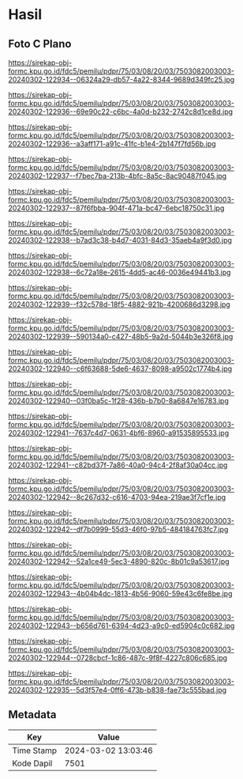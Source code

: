 # Hasil

## Foto C Plano

https://sirekap-obj-formc.kpu.go.id/fdc5/pemilu/pdpr/75/03/08/20/03/7503082003003-20240302-122934--06324a29-db57-4a22-8344-9689d349fc25.jpg

https://sirekap-obj-formc.kpu.go.id/fdc5/pemilu/pdpr/75/03/08/20/03/7503082003003-20240302-122936--69e90c22-c6bc-4a0d-b232-2742c8d1ce8d.jpg

https://sirekap-obj-formc.kpu.go.id/fdc5/pemilu/pdpr/75/03/08/20/03/7503082003003-20240302-122936--a3aff171-a91c-41fc-b1e4-2b147f7fd56b.jpg

https://sirekap-obj-formc.kpu.go.id/fdc5/pemilu/pdpr/75/03/08/20/03/7503082003003-20240302-122937--f7bec7ba-213b-4bfc-8a5c-8ac90487f045.jpg

https://sirekap-obj-formc.kpu.go.id/fdc5/pemilu/pdpr/75/03/08/20/03/7503082003003-20240302-122937--87f6fbba-904f-471a-bc47-6ebc18750c31.jpg

https://sirekap-obj-formc.kpu.go.id/fdc5/pemilu/pdpr/75/03/08/20/03/7503082003003-20240302-122938--b7ad3c38-b4d7-4031-84d3-35aeb4a9f3d0.jpg

https://sirekap-obj-formc.kpu.go.id/fdc5/pemilu/pdpr/75/03/08/20/03/7503082003003-20240302-122938--6c72a18e-2615-4dd5-ac46-0036e49441b3.jpg

https://sirekap-obj-formc.kpu.go.id/fdc5/pemilu/pdpr/75/03/08/20/03/7503082003003-20240302-122939--f32c578d-18f5-4882-921b-4200686d3298.jpg

https://sirekap-obj-formc.kpu.go.id/fdc5/pemilu/pdpr/75/03/08/20/03/7503082003003-20240302-122939--590134a0-c427-48b5-9a2d-5044b3e326f8.jpg

https://sirekap-obj-formc.kpu.go.id/fdc5/pemilu/pdpr/75/03/08/20/03/7503082003003-20240302-122940--c6f63688-5de6-4637-8098-a9502c1774b4.jpg

https://sirekap-obj-formc.kpu.go.id/fdc5/pemilu/pdpr/75/03/08/20/03/7503082003003-20240302-122940--03f0ba5c-1f28-436b-b7b0-8a6847e16783.jpg

https://sirekap-obj-formc.kpu.go.id/fdc5/pemilu/pdpr/75/03/08/20/03/7503082003003-20240302-122941--7637c4d7-0631-4bf6-8960-a91535895533.jpg

https://sirekap-obj-formc.kpu.go.id/fdc5/pemilu/pdpr/75/03/08/20/03/7503082003003-20240302-122941--c82bd37f-7a86-40a0-94c4-2f8af30a04cc.jpg

https://sirekap-obj-formc.kpu.go.id/fdc5/pemilu/pdpr/75/03/08/20/03/7503082003003-20240302-122942--8c267d32-c616-4703-94ea-219ae3f7cf1e.jpg

https://sirekap-obj-formc.kpu.go.id/fdc5/pemilu/pdpr/75/03/08/20/03/7503082003003-20240302-122942--df7b0999-55d3-46f0-97b5-484184763fc7.jpg

https://sirekap-obj-formc.kpu.go.id/fdc5/pemilu/pdpr/75/03/08/20/03/7503082003003-20240302-122942--52a1ce49-5ec3-4890-820c-8b01c9a53617.jpg

https://sirekap-obj-formc.kpu.go.id/fdc5/pemilu/pdpr/75/03/08/20/03/7503082003003-20240302-122943--4b04b4dc-1813-4b56-9060-59e43c6fe8be.jpg

https://sirekap-obj-formc.kpu.go.id/fdc5/pemilu/pdpr/75/03/08/20/03/7503082003003-20240302-122943--b656d761-6394-4d23-a9c0-ed5904c0c682.jpg

https://sirekap-obj-formc.kpu.go.id/fdc5/pemilu/pdpr/75/03/08/20/03/7503082003003-20240302-122944--0728cbcf-1c86-487c-9f8f-4227c806c685.jpg

https://sirekap-obj-formc.kpu.go.id/fdc5/pemilu/pdpr/75/03/08/20/03/7503082003003-20240302-122935--5d3f57e4-0ff6-473b-b838-fae73c555bad.jpg


## Metadata

| Key        | Value               |
| ---------- | ------------------- |
| Time Stamp | 2024-03-02 13:03:46 |
| Kode Dapil | 7501                |



